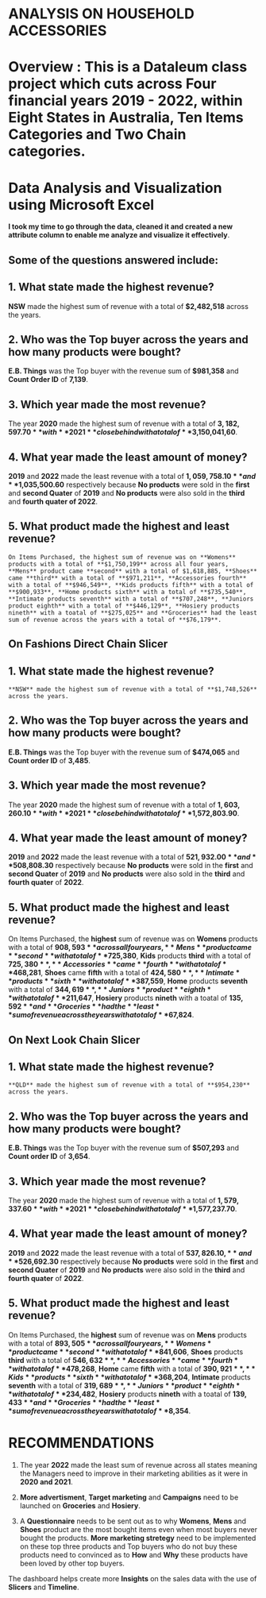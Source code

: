 #         ANALYSIS ON HOUSEHOLD ACCESSORIES
# Overview : This is a Dataleum class project which cuts across Four financial years 2019 - 2022, within Eight States in Australia, Ten Items Categories and Two Chain categories.

# **Data Analysis and Visualization using Microsoft Excel**

**I took my time to go through the data, cleaned it and created a new attribute column to enable me analyze and visualize it effectively**.

## Some of the questions answered include:
## 1. What state made the highest revenue?
  **NSW** made the highest sum of revenue with a total of **$2,482,518** across the years.

## 2. Who was the Top buyer across the years and how many products were bought?
   **E.B. Things** was the Top buyer with the revenue sum of **$981,358** and **Count Order ID** of **7,139**.

## 3. Which year made the most revenue?
   The year **2020** made the highest sum of revenue with a total of **$3,182,597.70** with **2021** close behind with a total of **$3,150,041,60**.

## 4. What year made the least amount of money?
   **2019** and **2022** made the least revenue with a total of **$1,059,758.10** and **$1,035,500.60** respectively because **No products** were sold in the **first** and **second Quater** of **2019** and **No products** were also sold in the **third** and **fourth quater of 2022**.

## 5. What product made the highest and least revenue? 
    On Items Purchased, the highest sum of revenue was on **Womens** products with a total of **$1,750,199** across all four years, **Mens** product came **second** with a total of $1,618,885, **Shoes** came **third** with a total of **$971,211**, **Accessories fourth** with a total of **$946,549**, **Kids products fifth** with a total of **$900,933**, **Home products sixth** with a total of **$735,540**, **Intimate products seventh** with a total of **$707,248**, **Juniors product eighth** with a total of **$446,129**, **Hosiery products nineth** with a toatal of **$275,025** and **Groceries** had the least sum of revenue across the years with a total of **$76,179**.
    


## On Fashions Direct Chain Slicer
## 1. What state made the highest revenue?
    **NSW** made the highest sum of revenue with a total of **$1,748,526** across the years.
 
## 2. Who was the Top buyer across the years and how many products were bought?
   **E.B. Things** was the Top buyer with the revenue sum of **$474,065** and **Count order ID** of **3,485**.
   
## 3. Which year made the most revenue?
   The year **2020** made the highest sum of revenue with a total of **$1,603,260.10** with **2021** close behind with a total of **$1,572,803.90**.
   
## 4. What year made the least amount of money?
   **2019** and **2022** made the least revenue with a total of **$521,932.00** and **$508,808.30** respectively because **No products** were sold in the **first** and **second Quater** of **2019** and **No products** were also sold in the **third** and **fourth quater** of **2022**.

## 5. What product made the highest and least revenue? 
On Items Purchased, the **highest** sum of revenue was on **Womens** products with a total of **$908,593** across all four years, **Mens** product came **second** with a total of **$725,380**, **Kids** products **third** with a total of **$725,380**, **Accessories** came **fourth** with a total of **$468,281**, **Shoes** came **fifth** with a total of **$424,580**,  **Intimate** products **sixth** with a total of **$387,559**, **Home** products **seventh** with a total of **$344,619**, **Juniors** product **eighth** with a total of **$211,647**, **Hosiery** products **nineth** with a toatal of **$135,592** and **Groceries** had the **least** sum of revenue across the years with a total of **$67,824**.
                                                         
                                                           
                                                         
## On Next Look Chain Slicer
## 1. What state made the highest revenue?
    **QLD** made the highest sum of revenue with a total of **$954,230** across the years.
 
## 2. Who was the Top buyer across the years and how many products were bought?
   **E.B. Things** was the Top buyer with the revenue sum of **$507,293** and **Count order ID** of **3,654**.
   
## 3. Which year made the most revenue?
   The year **2020** made the highest sum of revenue with a total of **$1,579,337.60** with **2021** close behind with a total of **$1,577,237.70**.
   
## 4. What year made the least amount of money?
   **2019** and **2022** made the least revenue with a total of **$537,826.10,** and **$526,692.30** respectively because **No products** were sold in the **first** and **second Quater** of **2019** and **No products** were also sold in the **third** and **fourth quater** of **2022**.

## 5. What product made the highest and least revenue? 
On Items Purchased, the **highest** sum of revenue was on **Mens** products with a total of **$893,505** across all four years, **Womens** product came **second** with a total of **$841,606**, **Shoes** products **third** with a total of **$546,632**, **Accessories** came **fourth** with a total of **$478,268**, **Home** came **fifth** with a total of **$390,921**,  **Kids** products **sixth** with a total of **$368,204**, **Intimate** products **seventh** with a total of **$319,689**, **Juniors** product **eighth** with a total of **$234,482**, **Hosiery** products **nineth** with a toatal of **$139,433** and **Groceries** had the **least** sum of revenue across the years with a total of **$8,354**.                                                           
                                                           
                                                                       
 # RECOMMENDATIONS
 1. The year **2022** made the least sum of revenue across all states meaning the Managers need to improve in their marketing abilities as it were in **2020 and 2021**.

2. **More advertisment**, **Target marketing** and **Campaigns** need to be launched on **Groceries** and **Hosiery**. 

3. A **Questionnaire** needs to be sent out as to why **Womens**, **Mens** and **Shoes** product are the most bought items even when most buyers never bought the products. 
   **More marketing stretegy** need to be implemented on these top three products and Top buyers who do not buy these products need to convinced as to **How** and **Why** these    products have been loved by other top buyers.


The dashboard helps create more **Insights** on the sales data with the use of **Slicers** and **Timeline**.



